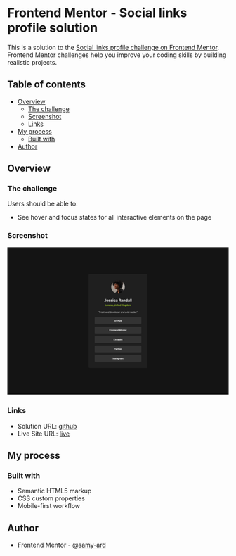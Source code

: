 # Frontend Mentor - Social links profile solution

This is a solution to the [Social links profile challenge on Frontend Mentor](https://www.frontendmentor.io/challenges/social-links-profile-UG32l9m6dQ). Frontend Mentor challenges help you improve your coding skills by building realistic projects. 

## Table of contents

- [Overview](#overview)
  - [The challenge](#the-challenge)
  - [Screenshot](#screenshot)
  - [Links](#links)
- [My process](#my-process)
  - [Built with](#built-with)
- [Author](#author)


## Overview

### The challenge

Users should be able to:

- See hover and focus states for all interactive elements on the page

### Screenshot

![](./screenshot.png)

### Links

- Solution URL: [github](https://github.com/samy-ard/social-links-profile/)
- Live Site URL: [live](https://samy-ard.github.io/social-links-profile/)

## My process

### Built with

- Semantic HTML5 markup
- CSS custom properties
- Mobile-first workflow

## Author

- Frontend Mentor - [@samy-ard](https://www.frontendmentor.io/profile/samy-ard)
